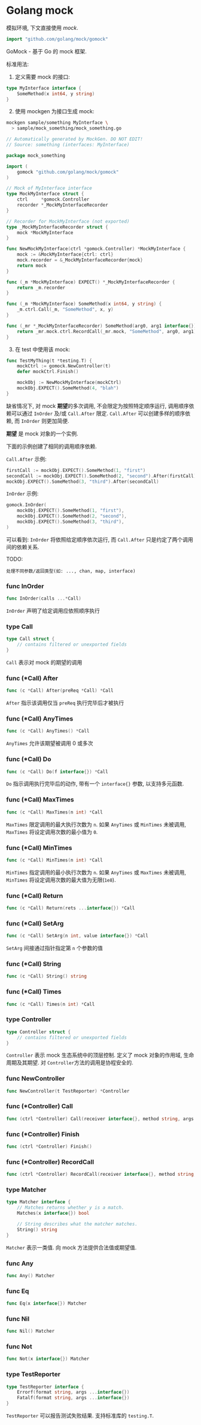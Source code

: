 # Golang mock

模拟环境, 下文直接使用 *mock*.

```go
import "github.com/golang/mock/gomock"
```

GoMock - 基于 Go 的 mock 框架.

标准用法:

1) 定义需要 mock 的接口:

```go
type MyInterface interface {
    SomeMethod(x int64, y string)
}
```

2) 使用 mockgen 为接口生成 mock:

```sh
mockgen sample/something MyInterface \
  > sample/mock_something/mock_something.go
```

```go
// Automatically generated by MockGen. DO NOT EDIT!
// Source: something (interfaces: MyInterface)

package mock_something

import (
	gomock "github.com/golang/mock/gomock"
)

// Mock of MyInterface interface
type MockMyInterface struct {
	ctrl     *gomock.Controller
	recorder *_MockMyInterfaceRecorder
}

// Recorder for MockMyInterface (not exported)
type _MockMyInterfaceRecorder struct {
	mock *MockMyInterface
}

func NewMockMyInterface(ctrl *gomock.Controller) *MockMyInterface {
	mock := &MockMyInterface{ctrl: ctrl}
	mock.recorder = &_MockMyInterfaceRecorder{mock}
	return mock
}

func (_m *MockMyInterface) EXPECT() *_MockMyInterfaceRecorder {
	return _m.recorder
}

func (_m *MockMyInterface) SomeMethod(x int64, y string) {
	_m.ctrl.Call(_m, "SomeMethod", x, y)
}

func (_mr *_MockMyInterfaceRecorder) SomeMethod(arg0, arg1 interface{}) *gomock.Call {
	return _mr.mock.ctrl.RecordCall(_mr.mock, "SomeMethod", arg0, arg1)
}
```

3) 在 test 中使用该 mock:

```go
func TestMyThing(t *testing.T) {
    mockCtrl := gomock.NewController(t)
    defer mockCtrl.Finish()

    mockObj := NewMockMyInterface(mockCtrl)
    mockObj.EXPECT().SomeMethod(4, "blah")
}
```

缺省情况下, 对 mock **期望**的多次调用, 不会限定为按照特定顺序运行, 调用顺序依赖可以通过 `InOrder` 及/或 `Call.After` 限定. `Call.After` 可以创建多样的顺序依赖, 而 `InOrder` 则更加简便.

**期望** 是 mock 对象的一个实例.

下面的示例创建了相同的调用顺序依赖.

`Call.After` 示例:

```go
firstCall := mockObj.EXPECT().SomeMethod(1, "first")
secondCall := mockObj.EXPECT().SomeMethod(2, "second").After(firstCall)
mockObj.EXPECT().SomeMethod(3, "third").After(secondCall)
```

`InOrder` 示例:

```go
gomock.InOrder(
    mockObj.EXPECT().SomeMethod(1, "first"),
    mockObj.EXPECT().SomeMethod(2, "second"),
    mockObj.EXPECT().SomeMethod(3, "third"),
)
```

可以看到: `InOrder` 将依照给定顺序依次运行, 而 `Call.After` 只是约定了两个调用间的依赖关系.

TODO:

    处理不同参数/返回类型(如: ..., chan, map, interface)

### func InOrder

```go
func InOrder(calls ...*Call)
```

`InOrder` 声明了给定调用应依照顺序执行

### type Call

```go
type Call struct {
    // contains filtered or unexported fields
}
```

`Call` 表示对 mock 的期望的调用

### func (*Call) After

```go
func (c *Call) After(preReq *Call) *Call
```

`After` 指示该调用仅当 `preReq` 执行完毕后才被执行

### func (*Call) AnyTimes

```go
func (c *Call) AnyTimes() *Call
```

`AnyTimes` 允许该期望被调用 0 或多次

### func (*Call) Do

```go
func (c *Call) Do(f interface{}) *Call
```

`Do` 指示调用执行完毕后的动作, 带有一个 `interface{}` 参数, 以支持多元函数.

### func (*Call) MaxTimes

```go
func (c *Call) MaxTimes(n int) *Call
```

`MaxTimes` 限定调用的最大执行次数为 `n`. 如果 `AnyTimes` 或 `MinTimes` 未被调用, `MaxTimes` 将设定调用次数的最小值为 `0`.

### func (*Call) MinTimes

```go
func (c *Call) MinTimes(n int) *Call
```

`MinTimes` 指定调用的最小执行次数为 `n`. 如果 `AnyTimes` 或 `MaxTimes` 未被调用, `MinTimes` 将设定调用次数的最大值为无限(`1e8`).

### func (*Call) Return

```go
func (c *Call) Return(rets ...interface{}) *Call
```

### func (*Call) SetArg

```go
func (c *Call) SetArg(n int, value interface{}) *Call
```

`SetArg` 间接通过指针指定第 `n` 个参数的值

### func (*Call) String

```go
func (c *Call) String() string
```

### func (*Call) Times

```go
func (c *Call) Times(n int) *Call
```

### type Controller

```go
type Controller struct {
    // contains filtered or unexported fields
}
```

`Controller` 表示 mock 生态系统中的顶层控制. 定义了 mock 对象的作用域, 生命周期及其期望. 对 `Controller`方法的调用是协程安全的.

### func NewController

```go
func NewController(t TestReporter) *Controller
```

### func (*Controller) Call

```go
func (ctrl *Controller) Call(receiver interface{}, method string, args ...interface{}) []interface{}
```

### func (*Controller) Finish

```go
func (ctrl *Controller) Finish()
```

### func (*Controller) RecordCall

```go
func (ctrl *Controller) RecordCall(receiver interface{}, method string, args ...interface{}) *Call
```

### type Matcher

```go
type Matcher interface {
    // Matches returns whether y is a match.
    Matches(x interface{}) bool

    // String describes what the matcher matches.
    String() string
}
```

`Matcher` 表示一类值. 向 mock 方法提供合法值或期望值.

### func Any

```go
func Any() Matcher
```

### func Eq

```go
func Eq(x interface{}) Matcher
```

### func Nil

```go
func Nil() Matcher
```

### func Not

```go
func Not(x interface{}) Matcher
```

### type TestReporter

```go
type TestReporter interface {
    Errorf(format string, args ...interface{})
    Fatalf(format string, args ...interface{})
}
```

`TestReporter` 可以报告测试失败结果. 支持标准库的 `testing.T`.
